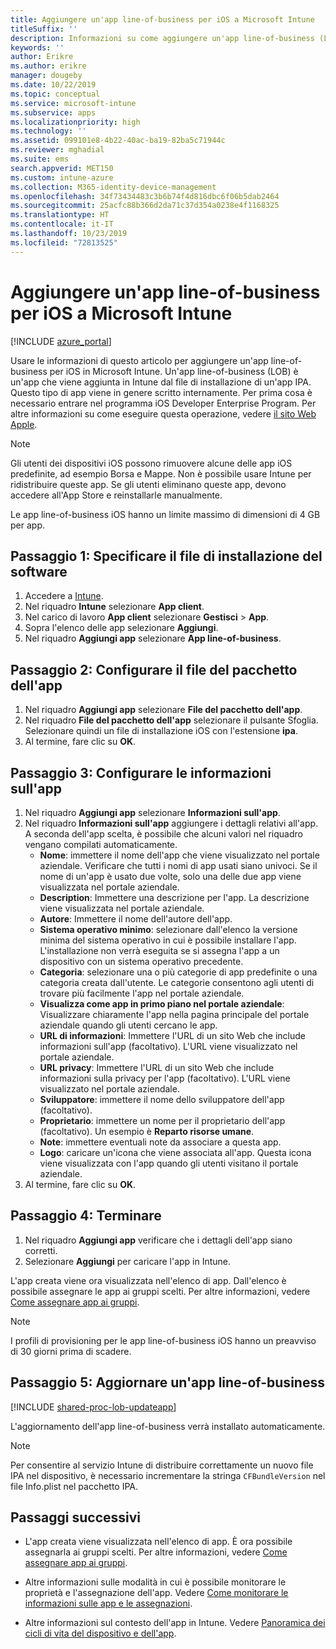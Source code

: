 ```yaml
---
title: Aggiungere un'app line-of-business per iOS a Microsoft Intune
titleSuffix: ''
description: Informazioni su come aggiungere un'app line-of-business (LOB) per iOS in Microsoft Intune.
keywords: ''
author: Erikre
ms.author: erikre
manager: dougeby
ms.date: 10/22/2019
ms.topic: conceptual
ms.service: microsoft-intune
ms.subservice: apps
ms.localizationpriority: high
ms.technology: ''
ms.assetid: 099101e8-4b22-40ac-ba19-82ba5c71944c
ms.reviewer: mghadial
ms.suite: ems
search.appverid: MET150
ms.custom: intune-azure
ms.collection: M365-identity-device-management
ms.openlocfilehash: 34f73434483c3b6b74f4d816dbc6f06b5dab2464
ms.sourcegitcommit: 25acfc88b366d2da71c37d354a0238e4f1168325
ms.translationtype: HT
ms.contentlocale: it-IT
ms.lasthandoff: 10/23/2019
ms.locfileid: "72813525"
---
```

# <a name="add-an-ios-line-of-business-app-to-microsoft-intune"></a>Aggiungere un'app line-of-business per iOS a Microsoft Intune

[!INCLUDE [azure_portal](../includes/azure_portal.md)]

Usare le informazioni di questo articolo per aggiungere un'app line-of-business per iOS in Microsoft Intune. Un'app line-of-business (LOB) è un'app che viene aggiunta in Intune dal file di installazione di un'app IPA. Questo tipo di app viene in genere scritto internamente. Per prima cosa è necessario entrare nel programma iOS Developer Enterprise Program. Per altre informazioni su come eseguire questa operazione, vedere [il sito Web Apple](https://developer.apple.com/programs/ios/enterprise/).

>[!NOTE]
>Gli utenti dei dispositivi iOS possono rimuovere alcune delle app iOS predefinite, ad esempio Borsa e Mappe. Non è possibile usare Intune per ridistribuire queste app. Se gli utenti eliminano queste app, devono accedere all'App Store e reinstallarle manualmente.
>
>Le app line-of-business iOS hanno un limite massimo di dimensioni di 4 GB per app.

## <a name="step-1-specify-the-software-setup-file"></a>Passaggio 1: Specificare il file di installazione del software

1. Accedere a [Intune](https://go.microsoft.com/fwlink/?linkid=2090973).
3. Nel riquadro **Intune** selezionare **App client**.
4. Nel carico di lavoro **App client** selezionare **Gestisci** > **App**.
5. Sopra l'elenco delle app selezionare **Aggiungi**.
6. Nel riquadro **Aggiungi app** selezionare **App line-of-business**.

## <a name="step-2-configure-the-app-package-file"></a>Passaggio 2: Configurare il file del pacchetto dell'app

1. Nel riquadro **Aggiungi app** selezionare **File del pacchetto dell'app**.
2. Nel riquadro **File del pacchetto dell'app** selezionare il pulsante Sfoglia. Selezionare quindi un file di installazione iOS con l'estensione **ipa**.
3. Al termine, fare clic su **OK**.


## <a name="step-3-configure-app-information"></a>Passaggio 3: Configurare le informazioni sull'app

1. Nel riquadro **Aggiungi app** selezionare **Informazioni sull'app**.
2. Nel riquadro **Informazioni sull'app** aggiungere i dettagli relativi all'app. A seconda dell'app scelta, è possibile che alcuni valori nel riquadro vengano compilati automaticamente.
    - **Nome**: immettere il nome dell'app che viene visualizzato nel portale aziendale. Verificare che tutti i nomi di app usati siano univoci. Se il nome di un'app è usato due volte, solo una delle due app viene visualizzata nel portale aziendale.
    - **Description**: Immettere una descrizione per l'app. La descrizione viene visualizzata nel portale aziendale.
    - **Autore**: Immettere il nome dell'autore dell'app.
    - **Sistema operativo minimo**: selezionare dall'elenco la versione minima del sistema operativo in cui è possibile installare l'app. L'installazione non verrà eseguita se si assegna l'app a un dispositivo con un sistema operativo precedente.
    - **Categoria**: selezionare una o più categorie di app predefinite o una categoria creata dall'utente. Le categorie consentono agli utenti di trovare più facilmente l'app nel portale aziendale.
    - **Visualizza come app in primo piano nel portale aziendale**: Visualizzare chiaramente l'app nella pagina principale del portale aziendale quando gli utenti cercano le app.
    - **URL di informazioni**: Immettere l'URL di un sito Web che include informazioni sull'app (facoltativo). L'URL viene visualizzato nel portale aziendale.
    - **URL privacy**: Immettere l'URL di un sito Web che include informazioni sulla privacy per l'app (facoltativo). L'URL viene visualizzato nel portale aziendale.
    - **Sviluppatore**: immettere il nome dello sviluppatore dell'app (facoltativo).
    - **Proprietario**: immettere un nome per il proprietario dell'app (facoltativo). Un esempio è **Reparto risorse umane**.
    - **Note**: immettere eventuali note da associare a questa app.
    - **Logo**: caricare un'icona che viene associata all'app. Questa icona viene visualizzata con l'app quando gli utenti visitano il portale aziendale.
3. Al termine, fare clic su **OK**.

## <a name="step-4-finish-up"></a>Passaggio 4: Terminare

1. Nel riquadro **Aggiungi app** verificare che i dettagli dell'app siano corretti.
2. Selezionare **Aggiungi** per caricare l'app in Intune.

L'app creata viene ora visualizzata nell'elenco di app. Dall'elenco è possibile assegnare le app ai gruppi scelti. Per altre informazioni, vedere [Come assegnare app ai gruppi](apps-deploy.md).

> [!NOTE]
> I profili di provisioning per le app line-of-business iOS hanno un preavviso di 30 giorni prima di scadere.

## <a name="step-5-update-a-line-of-business-app"></a>Passaggio 5: Aggiornare un'app line-of-business

[!INCLUDE [shared-proc-lob-updateapp](../includes/shared-proc-lob-updateapp.md)]

L'aggiornamento dell'app line-of-business verrà installato automaticamente.

> [!NOTE]
> Per consentire al servizio Intune di distribuire correttamente un nuovo file IPA nel dispositivo, è necessario incrementare la stringa `CFBundleVersion` nel file Info.plist nel pacchetto IPA.

## <a name="next-steps"></a>Passaggi successivi

- L'app creata viene visualizzata nell'elenco di app. È ora possibile assegnarla ai gruppi scelti. Per altre informazioni, vedere [Come assegnare app ai gruppi](apps-deploy.md).

- Altre informazioni sulle modalità in cui è possibile monitorare le proprietà e l'assegnazione dell'app. Vedere [Come monitorare le informazioni sulle app e le assegnazioni](apps-monitor.md).

- Altre informazioni sul contesto dell'app in Intune. Vedere [Panoramica dei cicli di vita del dispositivo e dell'app](../fundamentals/device-lifecycle.md).
